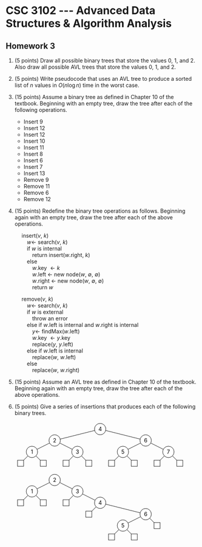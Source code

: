 # CSC 3102 --- Advanced Data Structures & Algorithm Analysis

## Homework 3

1. (5 points) Draw all possible binary trees that store the values 0, 1, and 2. Also draw all possible AVL trees that store the values 0, 1, and 2.

1. (5 points) Write pseudocode that uses an AVL tree to produce a sorted list of $n$ values in $O(n\log n)$ time in the worst case.

1. (15 points) Assume a binary tree as defined in Chapter 10 of the textbook. Beginning with an empty tree, draw the tree after each of the following operations.

	- Insert 9
	- Insert 12
	- Insert 12
	- Insert 10
	- Insert 11
	- Insert 8
	- Insert 6
	- Insert 7
	- Insert 13
	- Remove 9
	- Remove 11
	- Remove 6
	- Remove 12

1. (15 points) Redefine the binary tree operations as follows. Beginning again with an empty tree, draw the tree after each of the above operations.

	&emsp; insert($v$, $k$)  
	&emsp;&emsp; $w\gets$ search($v$, $k$)  
	&emsp;&emsp; if $w$ is internal  
	&emsp;&emsp;&emsp; return insert($w$.right, $k$)  
	&emsp;&emsp; else  
	&emsp;&emsp;&emsp; $w$.key $\gets k$  
	&emsp;&emsp;&emsp; $w$.left $\gets$ new node($w$, $\emptyset$, $\emptyset$)  
	&emsp;&emsp;&emsp; $w$.right $\gets$ new node($w$, $\emptyset$, $\emptyset$)  
	&emsp;&emsp;&emsp; return $w$  

	&emsp; remove($v$, $k$)  
	&emsp;&emsp; $w\gets$ search($v$, $k$)  
	&emsp;&emsp; if $w$ is external  
	&emsp;&emsp;&emsp; throw an error  
	&emsp;&emsp; else if $w$.left is internal and $w$.right is internal   
	&emsp;&emsp;&emsp; $y\gets$ findMax($w$.left)  
	&emsp;&emsp;&emsp; $w$.key $\gets y$.key  
	&emsp;&emsp;&emsp; replace($y$, $y$.left)  
	&emsp;&emsp; else if $w$.left is internal  
	&emsp;&emsp;&emsp; replace($w$, $w$.left)  
	&emsp;&emsp; else  
	&emsp;&emsp;&emsp; replace($w$, $w$.right)  

1. (15 points) Assume an AVL tree as defined in Chapter 10 of the textbook. Beginning again with an empty tree, draw the tree after each of the above operations.

1. (5 points) Give a series of insertions that produces each of the following binary trees.

	<svg width="450" height="120"><style>line, rect, circle { fill: white; stroke: black } text { text-anchor: middle }</style><line x1="225" y1="20" x2="105" y2="50"/><line x1="225" y1="20" x2="345" y2="50"/><circle r="15" cx="225" cy="20"/><text x="225" y="25">4</text><line x1="105" y1="50" x2="45" y2="80"/><line x1="105" y1="50" x2="165" y2="80"/><circle r="15" cx="105" cy="50"/><text x="105" y="55">2</text><line x1="45" y1="80" x2="15" y2="110"/><line x1="45" y1="80" x2="75" y2="110"/><circle r="15" cx="45" cy="80"/><text x="45" y="85">1</text><rect width="16" height="16" x="7" y="102"/><rect width="16" height="16" x="67" y="102"/><line x1="165" y1="80" x2="135" y2="110"/><line x1="165" y1="80" x2="195" y2="110"/><circle r="15" cx="165" cy="80"/><text x="165" y="85">3</text><rect width="16" height="16" x="127" y="102"/><rect width="16" height="16" x="187" y="102"/><line x1="345" y1="50" x2="285" y2="80"/><line x1="345" y1="50" x2="405" y2="80"/><circle r="15" cx="345" cy="50"/><text x="345" y="55">6</text><line x1="285" y1="80" x2="255" y2="110"/><line x1="285" y1="80" x2="315" y2="110"/><circle r="15" cx="285" cy="80"/><text x="285" y="85">5</text><rect width="16" height="16" x="247" y="102"/><rect width="16" height="16" x="307" y="102"/><line x1="405" y1="80" x2="375" y2="110"/><line x1="405" y1="80" x2="435" y2="110"/><circle r="15" cx="405" cy="80"/><text x="405" y="85">7</text><rect width="16" height="16" x="367" y="102"/><rect width="16" height="16" x="427" y="102"/></svg><br>

	<svg width="390" height="180"><style>line, rect, circle { fill: white; stroke: black } text { text-anchor: middle }</style><line x1="105" y1="20" x2="45" y2="50"/><line x1="105" y1="20" x2="165" y2="50"/><circle r="15" cx="105" cy="20"/><text x="105" y="25">2</text><line x1="45" y1="50" x2="15" y2="80"/><line x1="45" y1="50" x2="75" y2="80"/><circle r="15" cx="45" cy="50"/><text x="45" y="55">1</text><rect width="16" height="16" x="7" y="72"/><rect width="16" height="16" x="67" y="72"/><line x1="165" y1="50" x2="135" y2="80"/><line x1="165" y1="50" x2="225" y2="80"/><circle r="15" cx="165" cy="50"/><text x="165" y="55">3</text><rect width="16" height="16" x="127" y="72"/><line x1="225" y1="80" x2="195" y2="110"/><line x1="225" y1="80" x2="345" y2="110"/><circle r="15" cx="225" cy="80"/><text x="225" y="85">4</text><rect width="16" height="16" x="187" y="102"/><line x1="345" y1="110" x2="285" y2="140"/><line x1="345" y1="110" x2="375" y2="140"/><circle r="15" cx="345" cy="110"/><text x="345" y="115">6</text><line x1="285" y1="140" x2="255" y2="170"/><line x1="285" y1="140" x2="315" y2="170"/><circle r="15" cx="285" cy="140"/><text x="285" y="145">5</text><rect width="16" height="16" x="247" y="162"/><rect width="16" height="16" x="307" y="162"/><rect width="16" height="16" x="367" y="132"/></svg><br>



